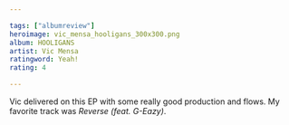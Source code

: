 ```yaml
---

tags: ["albumreview"]
heroimage: vic_mensa_hooligans_300x300.png
album: HOOLIGANS
artist: Vic Mensa
ratingword: Yeah!
rating: 4

---
```


Vic delivered on this EP with some really good production and flows. My favorite track was *Reverse (feat. G-Eazy)*.
